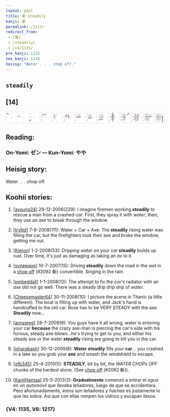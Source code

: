 ```yaml
---
layout: post
title: 漸 steadily
kanji: 漸
permalink: /1217/
redirect_from:
 - /漸/
 - /steadily/
 - /v4/1135/
pre_kanji: 1216
nex_kanji: 1218
heisig: "Water . . . chop off."
---
```


## `steadily`

## [14]

<div class="stroke"><img src="../images/E6BCB8.png" /></div>

## Reading:

### On-Yomi: ゼン &mdash; Kun-Yomi: やや

## Heisig story:

Water . . . chop off.

## Koohii stories:

1) [<a href="http://kanji.koohii.com/profile/ayoung24">ayoung24</a>] 29-12-2006(229): I imagine firemen working<strong> steadily</strong> to rescue a man from a crashed <em>car</em>. First, they spray it with <em>water</em>; then, they use an <em>axe</em> to break through the window.

2) [<a href="http://kanji.koohii.com/profile/tryllid">tryllid</a>] 7-8-2008(111): Water + Car + Axe: The<strong> steadily</strong> rising water was filling the car, but the firefighters took their axe and broke the window, getting me out.

3) [<a href="http://kanji.koohii.com/profile/Kieron">Kieron</a>] 1-2-2008(53): <em>Dripping water</em> on your <em>car</em><strong> steadily</strong> builds up rust. Over time, it&#039;s just as damaging as taking an <em>ax</em> to it.

4) [<a href="http://kanji.koohii.com/profile/synewave">synewave</a>] 10-7-2007(15): Driving<strong> steadily</strong> down the road in the <em>wet</em> in a <a href="../v4/2092">chop off</a> (#2092 斬) convertible. Singing in the rain.

5) [<a href="http://kanji.koohii.com/profile/pmbeddall">pmbeddall</a>] 1-1-2008(12): The attempt to fix the <em>car</em>&#039;s radiator with an <em>axe</em> did not go well. There was a steady drip drip drip of <em>water</em>.

6) [<a href="http://kanji.koohii.com/profile/Cheesemaster64">Cheesemaster64</a>] 30-11-2008(10): I picture the scene in Titanic (a little different). The boat is filling up with water, and Jack&#039;s hand is handcuffed to the old car. Rose has to be VERY STEADY with the axe.<strong> Steadily</strong> now...

7) [<a href="http://kanji.koohii.com/profile/anragreg">anragreg</a>] 28-7-2009(9): You guys have it all wrong, water is entering your car <strong>because</strong> the crazy axe-man is piercing the car&#039;s side with his furious, steady axe-blows...he&#039;s trying to get to you, and either his steady axe or the water<strong> steadily</strong> rising are going to kill you in the car.

8) [<a href="http://kanji.koohii.com/profile/isharabash">isharabash</a>] 30-12-2009(8): <strong>Water</strong><strong> steadily</strong> fills your <strong>car</strong>... you crashed in a lake so you grab your <strong>axe</strong> and smash the windshield to escape.

9) [<a href="http://kanji.koohii.com/profile/gfb345">gfb345</a>] 25-4-2010(5): <strong>STEADILY</strong>, bit by bit, the <em>WATER CHOP</em>s <em>OFF</em> chunks of the hardest stone. (See <a href="../v4/2092">chop off</a> (#2092 斬)).

10) [<a href="http://kanji.koohii.com/profile/KanjiHantaa">KanjiHantaa</a>] 25-5-2013(3): <strong>Gradualmente</strong> comenzó a entrar el <em>agua</em> en un <em>automóvil</em> que llevaba leñadores, luego de que se accidentara. Pero afortunadamente, éstos son leñadores y <em>hachas</em> es justamente lo que les sobra. Así que con ellas rompen los vidrios y escapan ilesos.

### {V4: 1135, V6: 1217}
